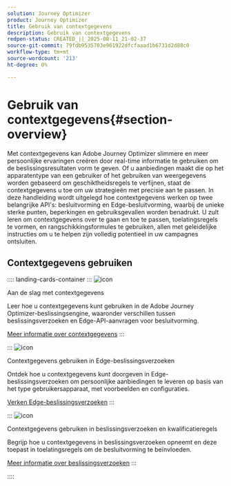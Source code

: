 ```yaml
---
solution: Journey Optimizer
product: Journey Optimizer
title: Gebruik van contextgegevens
description: Gebruik van contextgegevens
redpen-status: CREATED_||_2025-08-11_21-02-37
source-git-commit: 79fdb9535703e961922dfcfaaad1b6731d2d88c0
workflow-type: tm+mt
source-wordcount: '213'
ht-degree: 0%

---
```



# Gebruik van contextgegevens{#section-overview}

Met contextgegevens kan Adobe Journey Optimizer slimmere en meer persoonlijke ervaringen creëren door real-time informatie te gebruiken om de beslissingsresultaten vorm te geven. Of u aanbiedingen maakt die op het apparatentype van een gebruiker of het gebruiken van weergegevens worden gebaseerd om geschiktheidsregels te verfijnen, staat de contextgegevens u toe om uw strategieën met precisie aan te passen. In deze handleiding wordt uitgelegd hoe contextgegevens werken op twee belangrijke API&#39;s: besluitvorming en Edge-besluitvorming, waarbij de unieke sterke punten, beperkingen en gebruiksgevallen worden benadrukt. U zult leren om contextgegevens over te gaan en toe te passen, toelatingsregels te vormen, en rangschikkingsformules te gebruiken, allen met geleidelijke instructies om u te helpen zijn volledig potentieel in uw campagnes ontsluiten.

## Contextgegevens gebruiken

:::: landing-cards-container
:::
![icon](https://cdn.experienceleague.adobe.com/icons/circle-play.svg)

Aan de slag met contextgegevens

Leer hoe u contextgegevens kunt gebruiken in de Adobe Journey Optimizer-beslissingsengine, waaronder verschillen tussen beslissingsverzoeken en Edge-API-aanvragen voor besluitvorming.

[Meer informatie over contextgegevens](../using/offers/context-data.md)
:::

:::
![icon](https://cdn.experienceleague.adobe.com/icons/code-branch.svg)

Contextgegevens gebruiken in Edge-beslissingsverzoeken

Ontdek hoe u contextgegevens kunt doorgeven in Edge-beslissingsverzoeken om persoonlijke aanbiedingen te leveren op basis van het type gebruikersapparaat, met voorbeelden en configuraties.

[Verken Edge-beslissingsverzoeken](../using/offers/context-data-edge.md)
:::

:::
![icon](https://cdn.experienceleague.adobe.com/icons/list-check.svg)

Contextgegevens gebruiken in beslissingsverzoeken en kwalificatieregels

Begrijp hoe u contextgegevens in beslissingsverzoeken opneemt en deze toepast in toelatingsregels om de besluitvorming te beïnvloeden.

[Meer informatie over beslissingsverzoeken](../using/offers/context-data-decisioning.md)
:::

::::
